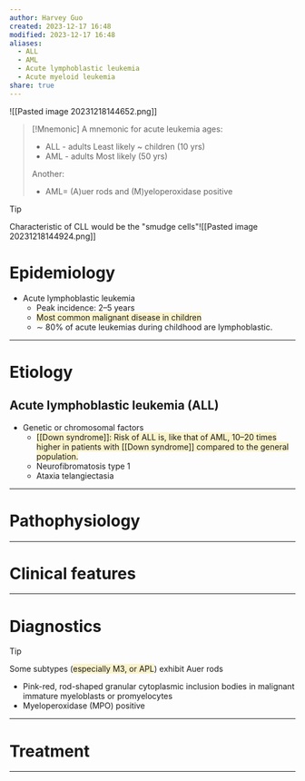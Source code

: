 ```yaml
---
author: Harvey Guo
created: 2023-12-17 16:48
modified: 2023-12-17 16:48
aliases:
  - ALL
  - AML
  - Acute lymphoblastic leukemia
  - Acute myeloid leukemia
share: true
---
```

![[Pasted image 20231218144652.png]]
>[!Mnemonic] 
>A mnemonic for acute leukemia ages:
>- ALL - adults Least likely ~ children (10 yrs)
>- AML - adults Most likely (50 yrs) 
>
>Another:
>- AML= (A)uer rods and (M)yeloperoxidase positive 

>[!tip] 
>Characteristic of CLL would be the "smudge cells"![[Pasted image 20231218144924.png]]
# Epidemiology
- Acute lymphoblastic leukemia
	- Peak incidence: 2–5 years
	- <span style="background:rgba(240, 200, 0, 0.2)">Most common malignant disease in children</span>
	- ∼ 80% of acute leukemias during childhood are lymphoblastic.

---
# Etiology
## Acute lymphoblastic leukemia (ALL)
- Genetic or chromosomal factors
	- <span style="background:rgba(240, 200, 0, 0.2)">[[Down syndrome]]: Risk of ALL is, like that of AML, 10–20 times higher in patients with [[Down syndrome]] compared to the general population.</span>
	- Neurofibromatosis type 1
	- Ataxia telangiectasia

---
# Pathophysiology


---
# Clinical features


---
# Diagnostics
>[!tip] 
>Some subtypes (<span style="background:rgba(240, 200, 0, 0.2)">especially M3, or APL</span>) exhibit Auer rods 
>- Pink-red, rod-shaped granular cytoplasmic inclusion bodies in malignant immature myeloblasts or promyelocytes
>- Myeloperoxidase (MPO) positive

---
# Treatment


---
